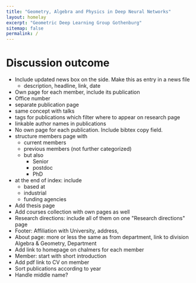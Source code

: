 ```yaml
---
title: "Geometry, Algebra and Physics in Deep Neural Networks"
layout: homelay
excerpt: "Geometric Deep Learning Group Gothenburg"
sitemap: false
permalink: /
---
```




# Discussion outcome
- Include updated news box on the side. Make this as entry in a news file
    - description, headline, link, date
- Own page for each member, include its publication
- Office number
- separate publication page
- same concept with talks
- tags for publications which filter where to appear on research page
- linkable author names in publications
- No own page for each publication. Include bibtex copy field.
- structure members page with
    - current members
    - previous members (not further categorized)
    - but also
        - Senior
        - postdoc
        - PhD
- at the end of index: include
    - based at
    - industrial
    - funding agencies
- Add thesis page  
- Add courses collection with own pages as well
- Research directions: include all of them on one "Research directions" page
- Footer: Affiliation with University, address,
- About page: more or less the same as from department, link to division
  Algebra & Geometry, Department
- Add link to homepage on chalmers for each member
- Member: start with short introduction
- Add pdf link to CV on member
- Sort publications according to year
- Handle middle name?

